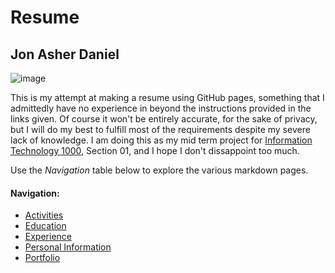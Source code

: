 # Resume
## Jon Asher Daniel
![image](https://user-images.githubusercontent.com/101874703/159095249-81f4726d-0843-4b4c-9b67-c4a22cd0293d.png)

This is my attempt at making a resume using GitHub pages, something that I admittedly have
no experience in beyond the instructions provided in the links given. Of course it won't be
entirely accurate, for the sake of privacy, but I will do my best to fulfill most of the
requirements despite my severe lack of knowledge. I am doing this as my mid term project for
[Information Technology 1000](https://www.coursicle.com/missouri/courses/INFOTC/1000/), Section 01, and I hope I don't dissappoint too much.

Use the _Navigation_ table below to explore the various markdown pages.

#### Navigation:
- [Activities](activities.md)
- [Education](education.md)
- [Experience](experience.md)
- [Personal Information](personal-info.md)
- [Portfolio](portfolio.md)
